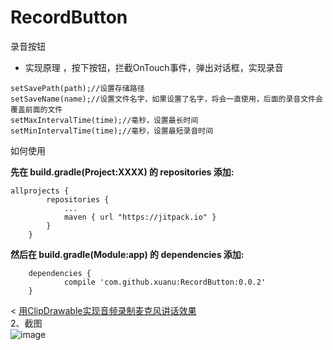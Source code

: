 # RecordButton
录音按钮

* 实现原理 ，按下按钮，拦截OnTouch事件，弹出对话框，实现录音
```
setSavePath(path);//设置存储路径
setSaveName(name);//设置文件名字，如果设置了名字，将会一直使用，后面的录音文件会覆盖前面的文件
setMaxIntervalTime(time);//毫秒，设置最长时间
setMinIntervalTime(time);//毫秒，设置最短录音时间
```

如何使用

**先在 build.gradle(Project:XXXX) 的 repositories 添加:**

```
allprojects {
		repositories {
			...
			maven { url "https://jitpack.io" }
		}
	}
```

**然后在 build.gradle(Module:app) 的 dependencies 添加:**

```
	dependencies {
	        compile 'com.github.xuanu:RecordButton:0.0.2'
	}
```


<  [用ClipDrawable实现音频录制麦克风讲话效果](https://github.com/WuLiFei/AudioRecoder)  
	2、截图  
![image](https://github.com/xuanu/RecordButton/raw/master/screenshot/430632-5a2e63b8cc49ae98.gif)

